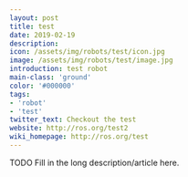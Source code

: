 ```yaml
---
layout: post
title: test
date: 2019-02-19
description:
icon: /assets/img/robots/test/icon.jpg
image: /assets/img/robots/test/image.jpg
introduction: test robot
main-class: 'ground'
color: '#000000'
tags:
- 'robot'
- 'test'
twitter_text: Checkout the test
website: http://ros.org/test2
wiki_homepage: http://ros.org/test
---
```


TODO Fill in the long description/article here.
